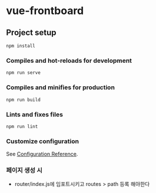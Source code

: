 # vue-frontboard

## Project setup
```
npm install
```

### Compiles and hot-reloads for development
```
npm run serve
```

### Compiles and minifies for production
```
npm run build
```

### Lints and fixes files
```
npm run lint
```

### Customize configuration
See [Configuration Reference](https://cli.vuejs.org/config/).

### 페이지 생성 시
 - router/index.js에 임포트시키고 routes > path 등록 해야한다